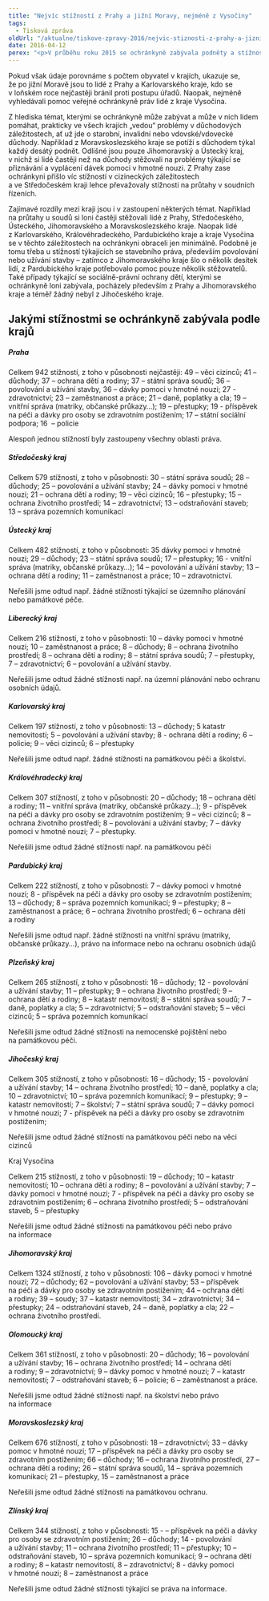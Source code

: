 ```yaml
---
title: "Nejvíc stížností z Prahy a jižní Moravy, nejméně z Vysočiny"
tags:
  - Tisková zpráva
oldUrl: "/aktualne/tiskove-zpravy-2016/nejvic-stiznosti-z-prahy-a-jizni-moravy-nejmene-z-vysociny"
date: 2016-04-12
perex: "<p>V průběhu roku 2015 se ochránkyně zabývala podněty a stížnostmi lidí ze všech krajů České republiky. Nejvíce jich bylo z Jihomoravského kraje (1324 stížností) a z Prahy (942 stížností). Hned za nimi následuje Moravskoslezský kraj (676 stížností) a Středočeský kraj (579 stížností).</p>"
---
```


<!-- imported from the old website -->

<p>Pokud však údaje porovnáme s počtem obyvatel v krajích, ukazuje se, že po jižní Moravě jsou to lidé z Prahy a Karlovarského kraje, kdo se v loňském roce nejčastěji bránil proti postupu úřadů. Naopak, nejméně vyhledávali pomoc veřejné ochránkyně práv lidé z kraje Vysočina.</p> <p>Z hlediska témat, kterými se ochránkyně může zabývat a může v nich lidem pomáhat, prakticky ve všech krajích „vedou“ problémy v důchodových záležitostech, ať už jde o starobní, invalidní nebo vdovské/vdovecké důchody. Například z Moravskoslezského kraje se potíží s důchodem týkal každý desátý podnět. Odlišné jsou pouze Jihomoravský a Ústecký kraj, v nichž si lidé častěji než na důchody stěžovali na problémy týkající se přiznávání a vyplácení dávek pomoci v hmotné nouzi. Z Prahy zase ochránkyni přišlo víc stížností v cizineckých záležitostech a ve Středočeském kraji lehce převažovaly stížnosti na průtahy v soudních řízeních.</p> <p>Zajímavé rozdíly mezi kraji jsou i v zastoupení některých témat. Například na průtahy u soudů si loni častěji stěžovali lidé z Prahy, Středočeského, Ústeckého, Jihomoravského a Moravskoslezského kraje. Naopak lidé z Karlovarského, Královéhradeckého, Pardubického kraje a kraje Vysočina se v těchto záležitostech na ochránkyni obraceli jen minimálně. Podobně je tomu třeba u stížností týkajících se stavebního práva, především povolování nebo užívání stavby – zatímco z Jihomoravského kraje šlo o několik desítek lidí, z Pardubického kraje potřebovalo pomoc pouze několik stěžovatelů. Také případy týkající se sociálně-právní ochrany dětí, kterými se ochránkyně loni zabývala, pocházely především z Prahy a Jihomoravského kraje a téměř žádný nebyl z Jihočeského kraje.</p> <h2>Jakými stížnostmi se ochránkyně zabývala podle krajů</h2> <h5>Praha</h5> <p>Celkem 942 stížností, z toho v působnosti nejčastěji: 49 – věci cizinců; 41 – důchody; 37 – ochrana dětí a rodiny; 37 – státní správa soudů; 36 – povolování a užívání stavby, 36 – dávky pomoci v hmotné nouzi; 27 - zdravotnictví; 23 – zaměstnanost a práce; 21 – daně, poplatky a cla; 19 – vnitřní správa (matriky, občanské průkazy…); 19 – přestupky; 19 - příspěvek na péči a dávky pro osoby se zdravotním postižením; 17 – státní sociální podpora; 16  – policie</p> <p>Alespoň jednou stížností byly zastoupeny všechny oblasti práva.</p> <h5>Středočeský kraj</h5> <p>Celkem 579 stížností, z toho v působnosti: 30 – státní správa soudů; 28 – důchody; 25 – povolování a užívání stavby; 24 – dávky pomoci v hmotné nouzi; 21 – ochrana dětí a rodiny; 19 – věci cizinců; 16 – přestupky; 15 – ochrana životního prostředí; 14 – zdravotnictví; 13 – odstraňování staveb; 13 – správa pozemních komunikací</p> <h5>Ústecký kraj</h5> <p>Celkem 482 stížností, z toho v působnosti: 35 dávky pomoci v hmotné nouzi; 29 – důchody; 23 – státní správa soudů; 17 – přestupky; 16 - vnitřní správa (matriky, občanské průkazy…); 14 – povolování a užívání stavby; 13 – ochrana dětí a rodiny; 11 – zaměstnanost a práce; 10 – zdravotnictví.</p> <p>Neřešili jsme odtud např. žádné stížnosti týkající se územního plánování nebo památkové péče.</p> <h5>Liberecký kraj</h5> <p>Celkem 216 stížností, z toho v působnosti: 10 – dávky pomoci v hmotné nouzi; 10 – zaměstnanost a práce; 8 – důchody; 8 – ochrana životního prostředí; 8 – ochrana dětí a rodiny; 8 – státní správa soudů; 7 – přestupky, 7 – zdravotnictví; 6 – povolování a užívání stavby.</p> <p>Neřešili jsme odtud žádné stížnosti např. na územní plánování nebo ochranu osobních údajů.</p> <h5>Karlovarský kraj</h5> <p>Celkem 197 stížností, z toho v působnosti: 13 – důchody; 5 katastr nemovitostí; 5 – povolování a užívání stavby; 8 - ochrana dětí a rodiny; 6 – policie; 9 – věci cizinců; 6 – přestupky</p> <p>Neřešili jsme odtud např. žádné stížnosti na památkovou péči a školství.</p> <h5>Královéhradecký kraj</h5> <p>Celkem 307 stížností, z toho v působnosti: 20 – důchody; 18 – ochrana dětí a rodiny; 11 – vnitřní správa (matriky, občanské průkazy…); 9 - příspěvek na péči a dávky pro osoby se zdravotním postižením; 9 – věci cizinců; 8 – ochrana životního prostředí; 8 – povolování a užívání stavby; 7 – dávky pomoci v hmotné nouzi; 7 – přestupky.</p> <p>Neřešili jsme odtud žádné stížnosti např. na památkovou péči</p> <h5>Pardubický kraj</h5> <p>Celkem 222 stížností, z toho v působnosti: 7 – dávky pomoci v hmotné nouzi; 8 - příspěvek na péči a dávky pro osoby se zdravotním postižením; 13 – důchody; 8 – správa pozemních komunikací; 9 – přestupky; 8 – zaměstnanost a práce; 6 – ochrana životního prostředí; 6 – ochrana dětí a rodiny</p> <p>Neřešili jsme odtud např. žádné stížnosti na vnitřní správu (matriky, občanské průkazy…), právo na informace nebo na ochranu osobních údajů</p> <h5>Plzeňský kraj</h5> <p>Celkem 265 stížností, z toho v působnosti: 16 – důchody; 12 - povolování a užívání stavby; 11 – přestupky; 9 – ochrana životního prostředí; 9 – ochrana dětí a rodiny; 8 – katastr nemovitostí; 8 – státní správa soudů; 7 – daně, poplatky a cla; 5 – zdravotnictví; 5 – odstraňování staveb; 5 – věci cizinců; 5 – správa pozemních komunikací</p> <p>Neřešili jsme odtud žádné stížnosti na nemocenské pojištění nebo na památkovou péči.</p> <h5>Jihočeský kraj</h5> <p>Celkem 305 stížností, z toho v působnosti: 16 – důchody; 15 - povolování a užívání stavby; 14 – ochrana životního prostředí; 10 – daně, poplatky a cla; 10 – zdravotnictví; 10 – správa pozemních komunikací; 9 – přestupky; 9 – katastr nemovitostí; 7 – školství; 7 – státní správa soudů; 7 – dávky pomoci v hmotné nouzi; 7 - příspěvek na péči a dávky pro osoby se zdravotním postižením;</p> <p>Neřešili jsme odtud žádné stížnosti na památkovou péči nebo na věci cizinců</p> <p>Kraj Vysočina</p> <p>Celkem 215 stížností, z toho v působnosti: 19 – důchody; 10 – katastr nemovitostí; 10 – ochrana dětí a rodiny; 8 – povolování a užívání stavby; 7 – dávky pomoci v hmotné nouzi; 7 - příspěvek na péči a dávky pro osoby se zdravotním postižením; 6 – ochrana životního prostředí; 5 – odstraňování staveb, 5 – přestupky</p> <p>Neřešili jsme odtud žádné stížnosti na památkovou péči nebo právo na informace</p> <h5>Jihomoravský kraj</h5> <p>Celkem 1324 stížností, z toho v působnosti: 106 – dávky pomoci v hmotné nouzi; 72 – důchody; 62 – povolování a užívání stavby; 53 – příspěvek na péči a dávky pro osoby se zdravotním postižením; 44 – ochrana dětí a rodiny; 39 – soudy; 37 – katastr nemovitostí; 34 – zdravotnictví; 34 – přestupky; 24 – odstraňování staveb, 24 – daně, poplatky a cla; 22 – ochrana životního prostředí.</p> <h5>Olomoucký kraj</h5> <p>Celkem 361 stížností, z toho v působnosti: 20 – důchody; 16 – povolování a užívání stavby; 16 – ochrana životního prostředí; 14 – ochrana dětí a rodiny; 9 – zdravotnictví; 9 – dávky pomoc v hmotné nouzi; 7 – katastr nemovitostí; 7 – odstraňování staveb; 6 – policie; 6 – zaměstnanost a práce.</p> <p>Neřešili jsme odtud žádné stížnosti např. na školství nebo právo na informace</p> <h5>Moravskoslezský kraj</h5> <p>Celkem 676 stížností, z toho v působnosti: 18 – zdravotnictví; 33 – dávky pomoc v hmotné nouzi; 17 – příspěvek na péči a dávky pro osoby se zdravotním postižením; 66 – důchody; 16 – ochrana životního prostředí, 27 – ochrana dětí a rodiny; 26 – státní správa soudů, 14 – správa pozemních komunikací; 21 – přestupky, 15 – zaměstnanost a práce</p> <p>Neřešili jsme odtud žádné stížnosti na památkovou ochranu.</p> <h5>Zlínský kraj</h5> <p>Celkem 344 stížností, z toho v působnosti: 15 - – příspěvek na péči a dávky pro osoby se zdravotním postižením; 26 – důchody; 14 - povolování a užívání stavby; 11 – ochrana životního prostředí; 11 – přestupky; 10 – odstraňování staveb, 10 – správa pozemních komunikací; 9 – ochrana dětí a rodiny; 8 – katastr nemovitostí, 8 – zdravotnictví; 8 - dávky pomoci v hmotné nouzi; 8 – zaměstnanost a práce</p> <p>Neřešili jsme odtud žádné stížnosti týkající se práva na informace.</p>

